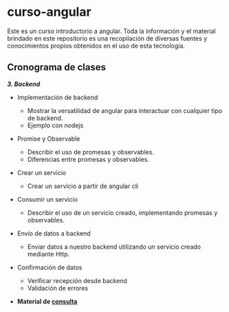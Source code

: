 # curso-angular
Este es un curso introductorio a angular. Toda la información y el material brindado en este repositorio es una recopilación de diversas fuentes y conocimientos propios obtenidos en el uso de esta tecnología.

## Cronograma de clases
**_3. Backend_**
   - Implementación de backend
     - Mostrar la versatilidad de angular para interactuar con cualquier tipo de backend.
     - Ejemplo con nodejs
   - Promise y Observable
     - Describir el uso de promesas y observables.
     - Diferencias entre promesas y observables.
   - Crear un servicio
     - Crear un servicio a partir de angular cli
   - Consumir un servicio
     - Describir el uso de un servicio creado, implementando promesas y observables.
   - Envío de datos a backend
     - Enviar datos a nuestro backend utilizando un servicio creado mediante Http.
   - Confirmación de datos
     - Verificar recepción desde backend
     - Validación de errores
   
   - **Material de [consulta](https://docs.google.com/document/d/1UpXH2Oo8szTOZ6zl2wSQUt9jdRpJJt6c59bm7796dPo/edit?usp=sharing)**
